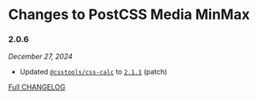 # Changes to PostCSS Media MinMax

### 2.0.6

_December 27, 2024_

- Updated [`@csstools/css-calc`](https://github.com/csstools/postcss-plugins/tree/main/packages/css-calc) to [`2.1.1`](https://github.com/csstools/postcss-plugins/tree/main/packages/css-calc/CHANGELOG.md#211) (patch)

[Full CHANGELOG](https://github.com/csstools/postcss-plugins/tree/main/plugins/postcss-media-minmax/CHANGELOG.md)
